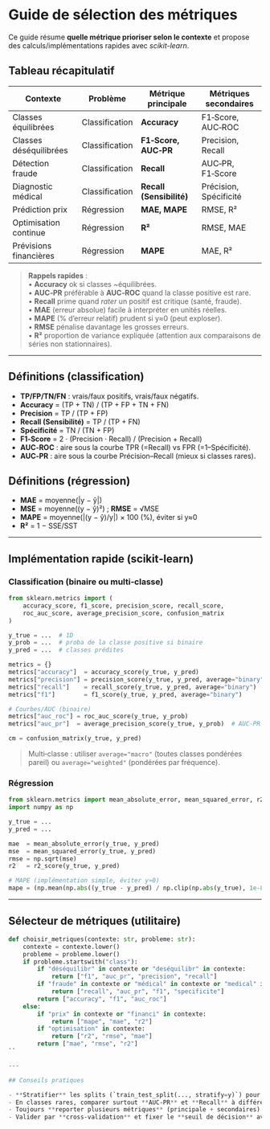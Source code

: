 # Guide de sélection des métriques

Ce guide résume **quelle métrique prioriser selon le contexte** et propose des calculs/implémentations rapides avec *scikit-learn*.

## Tableau récapitulatif

| Contexte                | Problème        | **Métrique principale** | Métriques secondaires        |
|-------------------------|-----------------|--------------------------|------------------------------|
| Classes équilibrées     | Classification  | **Accuracy**             | F1‑Score, AUC‑ROC            |
| Classes déséquilibrées  | Classification  | **F1‑Score, AUC‑PR**     | Precision, Recall            |
| Détection fraude        | Classification  | **Recall**               | AUC‑PR, F1‑Score             |
| Diagnostic médical      | Classification  | **Recall (Sensibilité)** | Précision, Spécificité       |
| Prédiction prix         | Régression      | **MAE, MAPE**            | RMSE, R²                     |
| Optimisation continue   | Régression      | **R²**                   | RMSE, MAE                    |
| Prévisions financières  | Régression      | **MAPE**                 | MAE, R²                      |

> **Rappels rapides** :  
> • **Accuracy** ok si classes ~équilibrées.  
> • **AUC‑PR** préférable à **AUC‑ROC** quand la classe positive est rare.  
> • **Recall** prime quand *rater* un positif est critique (santé, fraude).  
> • **MAE** (erreur absolue) facile à interpréter en unités réelles.  
> • **MAPE** (% d’erreur relatif) prudent si y≈0 (peut exploser).  
> • **RMSE** pénalise davantage les grosses erreurs.  
> • **R²** proportion de variance expliquée (attention aux comparaisons de séries non stationnaires).

---

## Définitions (classification)

- **TP/FP/TN/FN** : vrais/faux positifs, vrais/faux négatifs.  
- **Accuracy** = (TP + TN) / (TP + FP + TN + FN)  
- **Precision** = TP / (TP + FP)  
- **Recall (Sensibilité)** = TP / (TP + FN)  
- **Spécificité** = TN / (TN + FP)  
- **F1‑Score** = 2 · (Precision · Recall) / (Precision + Recall)  
- **AUC‑ROC** : aire sous la courbe TPR (=Recall) vs FPR (=1–Spécificité).  
- **AUC‑PR** : aire sous la courbe Précision–Recall (mieux si classes rares).

## Définitions (régression)

- **MAE** = moyenne(|y − ŷ|)  
- **MSE** = moyenne((y − ŷ)²) ; **RMSE** = √MSE  
- **MAPE** = moyenne(|(y − ŷ)/y|) × 100 (%), éviter si y≈0  
- **R²** = 1 − SSE/SST

---

## Implémentation rapide (scikit‑learn)

### Classification (binaire ou multi‑classe)

```python
from sklearn.metrics import (
    accuracy_score, f1_score, precision_score, recall_score,
    roc_auc_score, average_precision_score, confusion_matrix
)

y_true = ...  # 1D
y_prob = ...  # proba de la classe positive si binaire
y_pred = ...  # classes prédites

metrics = {}
metrics["accuracy"]  = accuracy_score(y_true, y_pred)
metrics["precision"] = precision_score(y_true, y_pred, average="binary")  # "macro" pour multi-classe
metrics["recall"]    = recall_score(y_true, y_pred, average="binary")
metrics["f1"]        = f1_score(y_true, y_pred, average="binary")

# Courbes/AUC (binaire)
metrics["auc_roc"] = roc_auc_score(y_true, y_prob)
metrics["auc_pr"]  = average_precision_score(y_true, y_prob)  # AUC‑PR

cm = confusion_matrix(y_true, y_pred)
```

> Multi‑classe : utiliser `average="macro"` (toutes classes pondérées pareil) ou `average="weighted"` (pondérées par fréquence).

### Régression

```python
from sklearn.metrics import mean_absolute_error, mean_squared_error, r2_score
import numpy as np

y_true = ...
y_pred = ...

mae  = mean_absolute_error(y_true, y_pred)
mse  = mean_squared_error(y_true, y_pred)
rmse = np.sqrt(mse)
r2   = r2_score(y_true, y_pred)

# MAPE (implémentation simple, éviter y≈0)
mape = (np.mean(np.abs((y_true - y_pred) / np.clip(np.abs(y_true), 1e-8, None))) * 100)
```

---

## Sélecteur de métriques (utilitaire)

```python
def choisir_metriques(contexte: str, probleme: str):
    contexte = contexte.lower()
    probleme = probleme.lower()
    if probleme.startswith("class"):
        if "déséquilibr" in contexte or "deséquilibr" in contexte:
            return ["f1", "auc_pr", "precision", "recall"]
        if "fraude" in contexte or "médical" in contexte or "medical" in contexte:
            return ["recall", "auc_pr", "f1", "specificite"]
        return ["accuracy", "f1", "auc_roc"]
    else:
        if "prix" in contexte or "financi" in contexte:
            return ["mape", "mae", "r2"]
        if "optimisation" in contexte:
            return ["r2", "rmse", "mae"]
        return ["mae", "rmse", "r2"]
``

---

## Conseils pratiques

- **Stratifier** les splits (`train_test_split(..., stratify=y)`) pour classification.  
- En classes rares, comparer surtout **AUC‑PR** et **Recall** à différents seuils.  
- Toujours **reporter plusieurs métriques** (principale + secondaires).  
- Valider par **cross‑validation** et fixer le **seuil de décision** avec une courbe PR/ROC selon le coût métier (FP vs FN).
